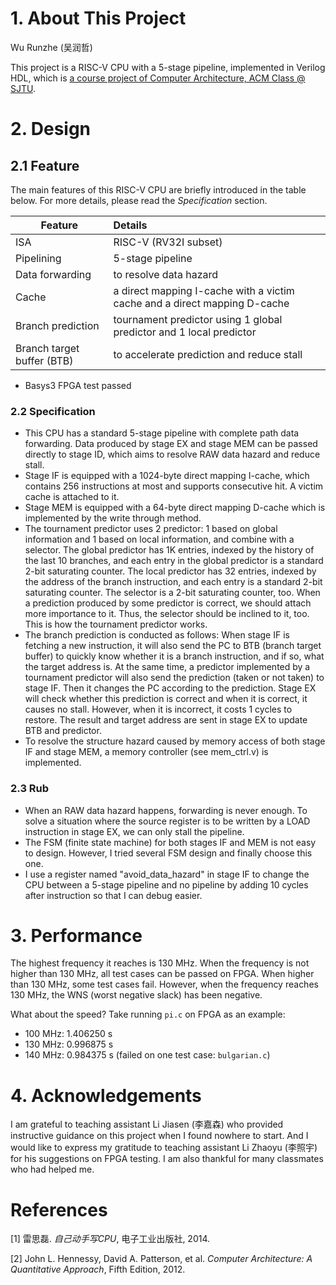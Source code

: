 # 1. About This Project

Wu Runzhe (吴润哲)

This project is a RISC-V CPU with a 5-stage pipeline, implemented in Verilog HDL, which is [a course project of Computer Architecture, ACM Class @ SJTU](https://acm.sjtu.edu.cn/wiki/System(1)_2019).

# 2. Design

## 2.1 Feature

The main features of this RISC-V CPU are briefly introduced in the table below. For more details, please read the *Specification* section.

| Feature                    | Details                                                      |
| -------------------------- | :----------------------------------------------------------- |
| ISA                        | RISC-V (RV32I subset)                                        |
| Pipelining                 | 5-stage pipeline                                             |
| Data forwarding            | to resolve data hazard                                       |
| Cache                      | a direct mapping I-cache with a victim cache and a direct mapping D-cache |
| Branch prediction          | tournament predictor using 1 global predictor and 1 local predictor |
| Branch target buffer (BTB) | to accelerate prediction and reduce stall                    |

-  Basys3 FPGA test passed

### 2.2 Specification

- This CPU has a standard 5-stage pipeline with complete path data forwarding. Data produced by stage EX and stage MEM can be passed directly to stage ID, which aims to resolve RAW data hazard and reduce stall.
- Stage IF is equipped with a 1024-byte direct mapping I-cache, which contains 256 instructions at most and supports consecutive hit. A victim cache is attached to it.
- Stage MEM is equipped with a 64-byte direct mapping D-cache which is implemented by the write through method.
- The tournament predictor uses 2 predictor: 1 based on global information and 1 based on local information, and combine with a selector. The global predictor has 1K entries, indexed by the history of the last 10 branches, and each entry in the global predictor is a standard 2-bit saturating counter. The local predictor has 32 entries, indexed by the address of the branch instruction, and each entry is a standard 2-bit saturating counter. The selector is a 2-bit saturating counter, too. When a prediction produced by some predictor is correct, we should attach more importance to it.  Thus, the selector should be inclined to it, too. This is how the tournament predictor works.
- The branch prediction is conducted as follows: When stage IF is fetching a new instruction, it will also send the PC to BTB (branch target buffer) to quickly know whether it is a branch instruction, and if so,  what the target address is. At the same time, a predictor implemented by a tournament predictor will also send the prediction (taken or not taken) to stage IF. Then it changes the PC according to the prediction. Stage EX will check whether this prediction is correct and when it is correct, it causes no stall. However, when it is incorrect, it costs 1 cycles to restore. The result and target address are sent in stage EX to update BTB and predictor.
- To resolve the structure hazard caused by memory access of both stage IF and stage MEM, a memory controller (see mem_ctrl.v) is implemented.

### 2.3 Rub 

- When an RAW data hazard happens, forwarding is never enough. To solve a situation where the source register is to be written by a LOAD instruction in stage EX, we can only stall the pipeline.
- The FSM (finite state machine) for both stages IF and MEM is not easy to design. However, I tried several FSM design and finally choose this one.
- I use a register named "avoid_data_hazard" in stage IF to change the CPU between a 5-stage pipeline and no pipeline by adding 10 cycles after instruction so that I can debug easier. 

# 3. Performance

The highest frequency it reaches is 130 MHz. When the frequency is not higher than 130 MHz, all test cases can be passed on FPGA. When higher than 130 MHz, some test cases fail. However, when the frequency reaches 130 MHz, the WNS (worst negative slack) has been negative.

What about the speed? Take running `pi.c` on FPGA as an example:

- 100 MHz: 1.406250 s
- 130 MHz: 0.996875 s
- 140 MHz: 0.984375 s (failed on one test case: `bulgarian.c`)

# 4. Acknowledgements

I am grateful to teaching assistant Li Jiasen (李嘉森) who provided instructive guidance on this project when I found nowhere to start. And I would like to express my gratitude to teaching assistant Li Zhaoyu (李照宇) for his suggestions on FPGA testing.  I am also thankful for many classmates who had helped me.

# References

[1] 雷思磊. *自己动手写CPU*, 电子工业出版社, 2014.

[2] John L. Hennessy, David A. Patterson, et al. *Computer Architecture: A Quantitative Approach*, Fifth Edition, 2012.
